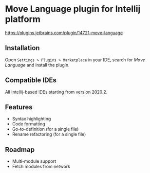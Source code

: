 # Move Language plugin for Intellij platform

https://plugins.jetbrains.com/plugin/14721-move-language

## Installation

Open `Settings > Plugins > Marketplace` in your IDE, search for _Move Language_ and install the plugin.  

## Compatible IDEs

All Intellij-based IDEs starting from version 2020.2. 

## Features

* Syntax highlighting
* Code formatting
* Go-to-definition (for a single file)
* Rename refactoring (for a single file)

## Roadmap

* Multi-module support
* Fetch modules from network

